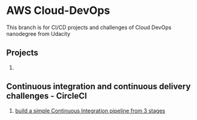 # AWS Cloud-DevOps
This branch is for CI/CD projects and challenges of Cloud DevOps nanodegree from Udacity

## Projects
  1. 
  
## Continuous integration and continuous delivery challenges - CircleCI
  1. [build a simple Continuous Integration pipeline from 3 stages](./Create%20a%20CI%20Pipeline/)